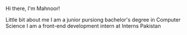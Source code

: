 Hi there, I'm Mahnoor!

Little bit about me
I am a junior pursiong bachelor's degree in Computer Science
I am a front-end development intern at Interns Pakistan
